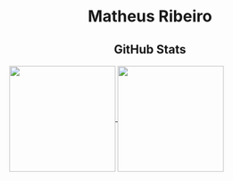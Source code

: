 <h1 align="center"> Matheus Ribeiro </h1>

<!--
**MatheusRibeiroS/MatheusRibeiroS** is a ✨ _special_ ✨ repository because its `README.md` (this file) appears on your GitHub profile.

Here are some ideas to get you started:

- 🔭 I’m currently working on ...
- 🌱 I’m currently learning ...
- 👯 I’m looking to collaborate on ...
- 🤔 I’m looking for help with ...
- 💬 Ask me about ...
- 📫 How to reach me: ...
- 😄 Pronouns: ...
- ⚡ Fun fact: ...
-->
<h2 align="center">  GitHub Stats </h2>
 
 
  <a href="https://github.com/MatheusRibeiroS">
  <img align="center" height="190em"  href="https://github.com/MatheusRibeiroS" src="https://github-readme-stats.vercel.app/api?username=MatheusRibeiroS&show_icons=true&theme=algolia&count_private=true&show_owner=true"/>
  </a>
   
<a href="https://github.com/MatheusRibeiroS">
  <img align="center" height="190em" src="https://github-readme-stats.vercel.app/api/top-langs/?username=MatheusRibeiroS&layout=compact&theme=algolia"/>
</a>
 

